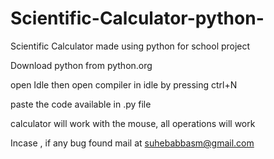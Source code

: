 # Scientific-Calculator-python-
Scientific Calculator  made using python for school project

Download python from python.org

open Idle then open compiler in idle by pressing ctrl+N

paste the code available in .py file

calculator will work with the mouse, all operations will work

Incase , if any bug found mail at suhebabbasm@gmail.com
